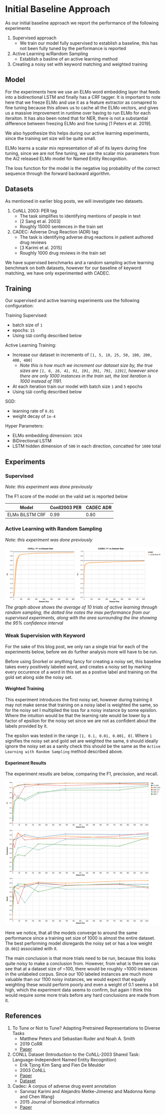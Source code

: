 # Initial Baseline Approach

As our initial baseline approach we report the performance of the following experiments

1. Supervised approach
    - We train our model fully supervised to establish a baseline, this has not been fully tuned by the performance is reported
2. Active Learning w/Random Sampling
    - Establish a basline of an active learning method
3. Creating a noisy set with keyword matching and weighted training


## Model

For the experiments here we use an ELMo word embedding layer that feeds into a bidirectional LSTM and finally has a CRF tagger. It is important to note here that we freeze ELMo and use it as a feature extractor as comapred to fine tuning because this allows us to cache all the ELMo vectors, and gives us a massive improvement in runtime over having to run ELMo for each iteraiton. It has also been noted that for NER, there is not a substantial difference between freezing ELMo and fine tuning [1 Peters et al. 2019].

We also hypothesize this helps during our active learning experiments, since the training set size will be quite small.

ELMo learns a scalar mix representation of all of its layers during fine tuning, since we are not fine tuning, we use the scalar mix parameters from the Ai2 released ELMo model for Named Entity Recognition.

The loss function for the model is the negative log probability of the correct sequence through the forward backward algorithm.

## Datasets

As mentioned in earlier blog posts, we will investigate two datasets.

1. CoNLL 2003: PER tag
    - The task simplifies to identifying mentions of people in text
    - [2 Sang et al. 2003]
    - Roughly 15000 sentences in the train set
2. CADEC: Adverse Drug Reaction (ADR) tag
    - The task is identifying adverse drug reactions in patient authored drug reviews
    - [3 Karimi et al. 2015]
    - Roughly 1000 drug reviews in the train set

We have supervised benchmarks and a random sampling active learning benchmark on both datasets, however for our baseline of keyword matching, we have only experimented with CADEC.

## Training

Our supervised and active learning experiments use the following configuration:

Training Supervised:

- batch size of `1`
- epochs: `15`
- Using `SGD` config described below

Active Learning Training:

- Increase our dataset in increments of `[1, 5, 10, 25, 50, 100, 200, 400, 400]`
    - *Note this is how much we increment our dataset size by, the true sizes are `[1, 6, 16, 41, 91, 191, 391, 791, 1191]`, however since there are only 1000 instances in the train set, the last iteration is 1000 instead of 1191.*
- At each iteration train our model with batch size `1` and `5` epochs
- Using `SGD` config described below

SGD:

- learning rate of `0.01`
- weight decay of `1e-4`

Hyper Parameters:

- ELMo embedding dimension: `1024`
- BiDirectional LSTM
- LSTM hidden dimension of `500` in each direction, concatted for `1000` total

## Experiments

### Supervised

*Note: this experiment was done previously*

The F1 score of the model on the valid set is reported below

| Model                   | Conll2003 PER | CADEC ADR |
|-------------------------|---------------|-------------|
| ELMo BiLSTM CRF         | 0.99           | 0.80        |


### Active Learning with Random Sampling

*Note: this experiment was done previously*

![act_rand](figures/act_rand.png)
*The graph above shows the average of 10 trials of active learning through random sampling, the dotted line notes the max performance from our supervised experiments, along with the area surrounding the line showing the 95% confidence interval*

### Weak Supervision with Keyword

For the sake of this blog post, we only ran a single trial for each of the experiments below, before we do further analysis more will have to be run.

Before using Snorkel or anything fancy for creating a noisy set, this baseline takes every positively labeled word, and creates a noisy set by marking every occurence of a word in this set as a postive label and training on the gold set along side the noisy set.

#### Weighted Training

This experiment introduces the first noisy set, however during training it may not make sense that training on a noisy label is weighted the same, so for the noisy set I multiplied the loss for a noisy instance by some episilon. Where the intuition would be that the learning rate would be lower by a factor of epsilion for the noisy set since we are not as confident about the labels provided by it.

The epsilon was tested in the range `[1, 0.1, 0.01, 0.001, 0]`. Where `1` signifies the noisy set and gold set are weighted the same, `0` should ideally ignore the noisy set as a sanity check this should be the same as the `Active Learning with Random Sampling` method described above.


#### Experiment Results

The experiment resutls are below, comparing the F1, precission, and recall.

![experiment_results](figures/weak_keyword_experiment.png)

Here we notice, that all the models converge to around the same performance since a training set size of 1000 is almost the entire dataset. The best performing model disregards the noisy set or has a low weight (`0.001`) associated with it.

The main conclusion is that more trials need to be run, because this looks quite noisy to make a conclusion from. However, from what is there we can see that at a dataset size of ~100, there would be roughly ~1000 instances in the unlabeled corpus. Since our 100 labeled instances are much more valuable than our 1100 noisy instances, we would expect that equally weighting these would perform poorly and even a weight of 0.1 seems a bit high, which the experiment data seems to confirm, but again I think this would require some more trials before any hard conclusions are made from it.


## References

1. To Tune or Not to Tune? Adapting Pretrained Representations to Diverse Tasks
    - Matthew Peters and Sebastian Ruder and Noah A. Smith
    - 2019 CoRR
    - [Paper](https://arxiv.org/abs/1903.05987)
2. CONLL Dataset (Introduction to the CoNLL-2003 Shared Task: Language-Independent Named Entity Recognition)
    - Erik Tjong Kim Sang and Fien De Meulder
    - 2003 CoNLL
    - [Paper](https://arxiv.org/pdf/cs/0306050.pdf)
    - [Dataset](https://cogcomp.org/page/resource_view/81)
3. Cadec: A corpus of adverse drug event annotation
    - Sarvnaz Karimi and Alejandro Metke-Jimenez and Madonna Kemp and Chen Wang}
    - 2015 Journal of biomedical informatics
    - [Paper](https://www.ncbi.nlm.nih.gov/pubmed/25817970)